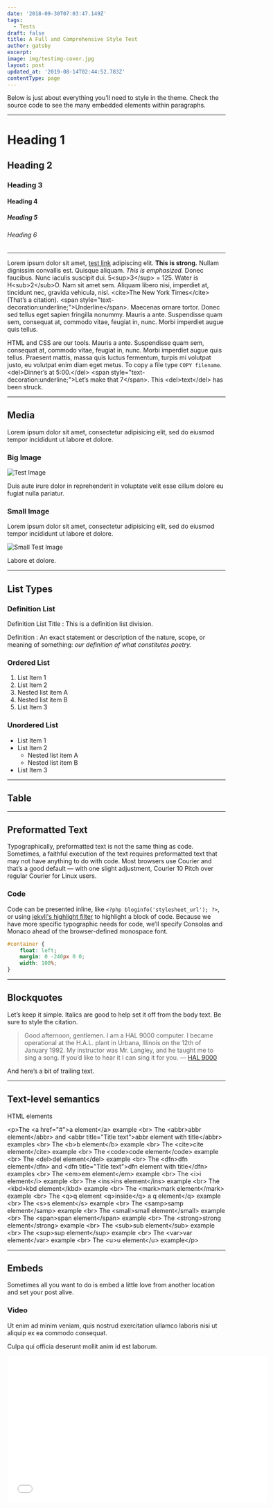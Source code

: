 ```yaml
---
date: '2018-09-30T07:03:47.149Z'
tags:
  - Tests
draft: false
title: A Full and Comprehensive Style Test
author: gatsby
excerpt:
image: img/testimg-cover.jpg
layout: post
updated_at: '2019-08-14T02:44:52.783Z'
contentType: page
---
```

Below is just about everything you’ll need to style in the theme. Check the source code to see the many embedded elements within paragraphs.

---

# Heading 1

## Heading 2

### Heading 3

#### Heading 4

##### Heading 5

###### Heading 6

---

Lorem ipsum dolor sit amet, [test link]() adipiscing elit. **This is strong.** Nullam dignissim convallis est. Quisque aliquam. _This is emphasized._ Donec faucibus. Nunc iaculis suscipit dui. 5<sup\>3</sup\> = 125. Water is H<sub\>2</sub\>O. Nam sit amet sem. Aliquam libero nisi, imperdiet at, tincidunt nec, gravida vehicula, nisl. <cite\>The New York Times</cite\> \(That’s a citation\). <span style="text\-decoration:underline;"\>Underline</span\>. Maecenas ornare tortor. Donec sed tellus eget sapien fringilla nonummy. Mauris a ante. Suspendisse quam sem, consequat at, commodo vitae, feugiat in, nunc. Morbi imperdiet augue quis tellus.

HTML and CSS are our tools. Mauris a ante. Suspendisse quam sem, consequat at, commodo vitae, feugiat in, nunc. Morbi imperdiet augue quis tellus. Praesent mattis, massa quis luctus fermentum, turpis mi volutpat justo, eu volutpat enim diam eget metus. To copy a file type `COPY filename`. <del\>Dinner’s at 5:00.</del\> <span style="text\-decoration:underline;"\>Let’s make that 7</span\>. This <del\>text</del\> has been struck.

---

## Media

Lorem ipsum dolor sit amet, consectetur adipisicing elit, sed do eiusmod tempor incididunt ut labore et dolore.

### Big Image

![Test Image](img/testimg1.jpg)


Duis aute irure dolor in reprehenderit in voluptate velit esse cillum dolore eu fugiat nulla pariatur.

### Small Image

Lorem ipsum dolor sit amet, consectetur adipisicing elit, sed do eiusmod tempor incididunt ut labore et dolore.

![Small Test Image](img/testimg2.jpg)


Labore et dolore.

---

## List Types

### Definition List

Definition List Title
: This is a definition list division.

Definition
: An exact statement or description of the nature, scope, or meaning of something: _our definition of what constitutes poetry._

### Ordered List

1. List Item 1
2. List Item 2
  1. Nested list item A
  2. Nested list item B
3. List Item 3

### Unordered List

* List Item 1
* List Item 2
  * Nested list item A
  * Nested list item B
* List Item 3

---

## Table

---

## Preformatted Text

Typographically, preformatted text is not the same thing as code. Sometimes, a faithful execution of the text requires preformatted text that may not have anything to do with code. Most browsers use Courier and that’s a good default — with one slight adjustment, Courier 10 Pitch over regular Courier for Linux users.

### Code

Code can be presented inline, like `<?php bloginfo('stylesheet_url'); ?>`, or using [jekyll's highlight
filter](http://jekyllrb.com/docs/templates/#code-snippet-highlighting) to
highlight a block of code. Because we have more specific typographic needs for code, we’ll specify Consolas and Monaco ahead of the browser\-defined monospace font.

```css
#container {
    float: left;
    margin: 0 -240px 0 0;
    width: 100%;
}
```

---

## Blockquotes

Let’s keep it simple. Italics are good to help set it off from the body text. Be sure to style the citation.

> Good afternoon, gentlemen. I am a HAL 9000 computer. I became operational at the H.A.L. plant in Urbana, Illinois on the 12th of January 1992. My instructor was Mr. Langley, and he taught me to sing a song. If you’d like to hear it I can sing it for you. — [HAL 9000](http://en.wikipedia.org/wiki/HAL_9000)

And here’s a bit of trailing text.

---

## Text\-level semantics

HTML elements

<p\>The <a href="#"\>a element</a\> example <br\>
The <abbr\>abbr element</abbr\> and <abbr title="Title text"\>abbr element with title</abbr\> examples <br\>
The <b\>b element</b\> example <br\>
The <cite\>cite element</cite\> example <br\>
The <code\>code element</code\> example <br\>
The <del\>del element</del\> example <br\>
The <dfn\>dfn element</dfn\> and <dfn title="Title text"\>dfn element with title</dfn\> examples <br\>
The <em\>em element</em\> example <br\>
The <i\>i element</i\> example <br\>
The <ins\>ins element</ins\> example <br\>
The <kbd\>kbd element</kbd\> example <br\>
The <mark\>mark element</mark\> example <br\>
The <q\>q element <q\>inside</q\> a q element</q\> example <br\>
The <s\>s element</s\> example <br\>
The <samp\>samp element</samp\> example <br\>
The <small\>small element</small\> example <br\>
The <span\>span element</span\> example <br\>
The <strong\>strong element</strong\> example <br\>
The <sub\>sub element</sub\> example <br\>
The <sup\>sup element</sup\> example <br\>
The <var\>var element</var\> example <br\>
The <u\>u element</u\> example</p\>

---

## Embeds

Sometimes all you want to do is embed a little love from another location and set your post alive.

### Video

Ut enim ad minim veniam, quis nostrud exercitation ullamco laboris nisi ut aliquip ex ea commodo consequat.

Culpa qui officia deserunt mollit anim id est laborum.

<iframe src="//player.vimeo.com/video/103224792" width="600" height="337" frameborder="0" webkitallowfullscreen mozallowfullscreen allowfullscreen\></iframe\>

### Slides

Ut enim ad minim veniam, quis nostrud exercitation ullamco laboris nisi ut aliquip ex ea commodo consequat.

<script async class="speakerdeck\-embed" data\-id="585245d01ee1013238737e42b879906f" data\-ratio="1.77777777777778" src="//speakerdeck.com/assets/embed.js"\></script\>

Culpa qui officia deserunt mollit anim id est laborum.

### Audio

Ut enim ad minim veniam, quis nostrud exercitation ullamco laboris nisi ut aliquip ex ea commodo consequat.

<iframe width="100%" height="450" scrolling="no" frameborder="no" src="https://w.soundcloud.com/player/?url=https%3A//api.soundcloud.com/tracks/52891122&amp;auto\_play=false&amp;hide\_related=false&amp;show\_comments=true&amp;show\_user=true&amp;show\_reposts=false&amp;visual=true"\></iframe\>

Culpa qui officia deserunt mollit anim id est laborum.

### Code

Lorem ipsum dolor sit amet, consectetur adipisicing elit, sed do eiusmod tempor incididunt.

<p data\-height="268" data\-theme\-id="0" data\-slug\-hash="bcqhe" data\-default\-tab="result" data\-user="rglazebrook" class='codepen'\>See the Pen <a href='http://codepen.io/rglazebrook/pen/bcqhe/'\>Simple Rotating Spinner</a\> by Rob Glazebrook \(<a href='http://codepen.io/rglazebrook'\>@rglazebrook</a\>\) on <a href='http://codepen.io'\>CodePen</a\>.</p\>
<script async src="//assets.codepen.io/assets/embed/ei.js"\></script\>

Isn't it beautiful.

\[_HTML_\]_: Hyper Text Markup Language
_\[CSS\]: Cascading Style Sheets

